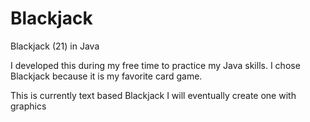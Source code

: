 # Blackjack
Blackjack (21) in Java

I developed this during my free time to practice my Java skills. I chose Blackjack because it is my favorite card game.

This is currently text based Blackjack
I will eventually create one with graphics


